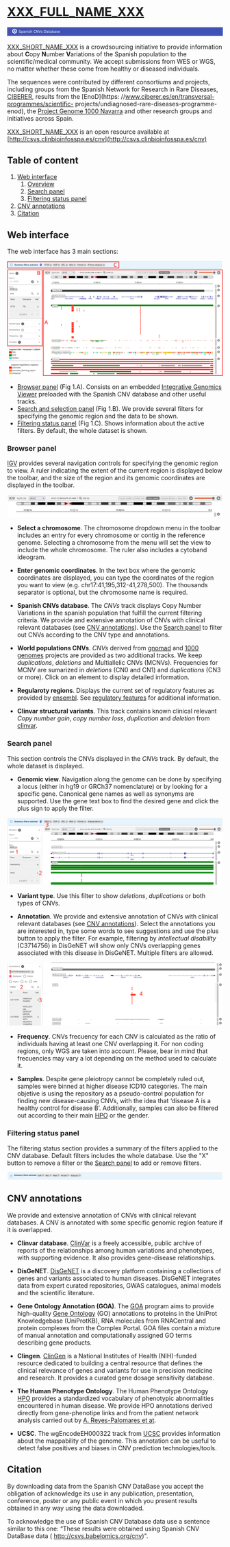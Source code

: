 # [XXX_FULL_NAME_XXX](xxx)
![alt logo][logo]


[XXX_SHORT_NAME_XXX](xxx) is a crowdsourcing initiative to provide information about **C**opy **N**umber **V**ariations of the Spanish population to the scientific/medical community. We accept submissions from WES or WGS, no matter whether these come from healthy or diseased individuals.

The sequences were contributed by different consortiums and projects, including groups from the Spanish Network for Research in Rare Diseases, [CIBERER](https://www.ciberer.es/), results from the [EnoD](https: //www.ciberer.es/en/transversal-programmes/scientific- projects/undiagnosed-rare-diseases-programme-enod), the [Project Genome 1000 Navarra](https://www.nagen1000navarra.es/en) and other research groups and initiatives across Spain. 

[XXX_SHORT_NAME_XXX](xxx) is an open resource available at [http://csvs.clinbioinfosspa.es/cnv](http://csvs.clinbioinfosspa.es/cnv)


## <a name="TOC">Table of content</a>
 1. [Web interface](#interface)
    1. [Overview](#interface_overview)
    1. [Search panel](#interface_search)
    1. [Filtering status panel](#interface_filter)
 1. [CNV annotations](#annotations)
 1. [Citation](#citation)


## <a name="interface">Web interface</a>
The web interface has 3 main sections:

![alt web interface][fig1]

* [Browser panel](#browser_panel) (Fig 1.A). Consists on an embedded [Integrative Genomics Viewer](https://igv.org/) preloaded with the Spanish CNV database and other useful tracks.
* [Search and selection panel](#search_panel) (Fig 1.B). We provide several filters for specifying the genomic region and the data to be shown.
* [Filtering status panel](#filtering_panel) (Fig 1.C). Shows information about the active filters. By default, the whole dataset is shown.




### <a name="browser_panel">Browser panel</a>
[IGV](https://igv.org/) provides several navigation controls for specifying the genomic region to view. A ruler indicating the extent of the current region is displayed below the toolbar, and the size of the region and its genomic coordinates are displayed in the toolbar.

![alt igv toolbar][igvToolbar]

* **Select a chromosome**. The chromosome dropdown menu in the toolbar includes an entry for every chromosome or contig in the reference genome. Selecting a chromosome from the menu will set the view to include the whole chromosome. The ruler also includes a cytoband ideogram.

* **Enter genomic coordinates**. In the text box where the genomic coordinates are displayed, you can type the coordinates of the region you want to view (e.g. chr17:41,195,312-41,278,500). The thousands separator is optional, but the chromosome name is required.

* **Spanish CNVs database**. The _CNVs_ track displays Copy Number Variations in the spanish population that fulfill the current filtering criteria. We provide and extensive annotation of CNVs with clinical relevant databases (see [CNV annotations](#annotations)). Use the [Search panel](#interface_search) to filter out CNVs according to the CNV type and annotations.

* **World populations CNVs**. _CNVs_ derived from [gnomad](https://gnomad.broadinstitute.org/) and [1000 genomes](https://www.internationalgenome.org/) projects are provided as two additional tracks. We keep _duplications_, _deletions_ and Multiallelic CNVs (MCNVs). Frequencies for MCNV are sumarized in _deletions_ (CN0 and CN1) and _duplications_ (CN3 or more). Click on an element to display detailed information.

* **Regularoty regions**. Displays the current set of regulatory features as provided by [ensembl](http://www.ensembl.org/index.html). See [regulatory features](https://www.ensembl.org/info/genome/funcgen/regulatory_features.html) for additional information.

* **Clinvar structural variants**. This track contains known clinical relevant _Copy number gain_, _copy number loss_, _duplication_ and _deletion_ from [clinvar](https://www.ncbi.nlm.nih.gov/clinvar/). 



### <a name="search_panel">Search panel</a>
This section controls the CNVs displayed in the _CNVs_ track. By default, the whole dataset is displayed.

* **Genomic view**. Navigation along the genome can be done by specifying a locus (either in hg19 or GRCh37 nomenclature) or by looking for a specific gene. Canonical gene names as well as synonyms are supported. Use the gene text box to find the desired gene and click the plus sign to apply the filter.

![alt search region][searchRegion]

* **Variant type**. Use this filter to show _deletions_, _duplications_ or both types of CNVs.

* **Annotation**. We provide and extensive annotation of CNVs with clinical relevant databases (see [CNV annotations](#annotations)). Select the annotations you are interested in, type some words to see suggestions and use the plus button to apply the filter. For example, filtering by _intellectual disability_ (C3714756) in DisGeNET will show only CNVs overlapping genes associated with this disease in DisGeNET. Multiple filters are allowed.

![alt annotation][annotation]

* **Frequency**. CNVs frecuency for each CNV is calculated as the ratio of individuals having at least one CNV overlapping it. For non coding regions, only WGS are taken into account. Please, bear in mind that frecuencies may vary a lot depending on the method used to calculate it. 

* **Samples**. Despite gene pleiotropy cannot be completely ruled out, samples were binned at higher disease ICD10 categories. The main objetive is using the repository as a pseudo-control population for finding new disease-causing CNVs, with the idea that ‘disease A is a healthy control for disease B’. Additionally, samples can also be filtered out according to their main [HPO](https://hpo.jax.org/app/) or the gender. 

### <a name="filtering_panel">Filtering status panel</a>
The filtering status section provides a summary of the filters applied to the CNV database. Default filters includes the whole database. Use the "X" button to remove a filter or the [Search panel](#interface_search) to add or remove filters.

![alt filtering panel][filtering]


## <a name="annotations">CNV annotations</a>
We provide and extensive annotation of CNVs with clinical relevant databases. A CNV is annotated with some specific genomic region feature if it is overlapped. 

* **Clinvar database**. [ClinVar](https://www.ncbi.nlm.nih.gov/clinvar/) is a freely accessible, public archive of reports of the relationships among human variations and phenotypes, with supporting evidence. It also provides gene-disease relationships.

* **DisGeNET**. [DisGeNET](https://www.disgenet.org/) is a discovery platform containing a collections of genes and variants associated to human diseases. DisGeNET integrates data from expert curated repositories, GWAS catalogues, animal models and the scientific literature.

* **Gene Ontology Annotation (GOA)**. The [GOA](https://www.ebi.ac.uk/GOA/index) program aims to provide high-quality [Gene Ontology](http://geneontology.org/) (GO) annotations to proteins in the UniProt Knowledgebase (UniProtKB), RNA molecules from RNACentral and protein complexes from the Complex Portal.  GOA files contain a mixture of manual annotation and computationally assigned GO terms describing gene products.

* **Clingen**. [ClinGen](https://www.clinicalgenome.org/) is a National Institutes of Health (NIH)-funded resource dedicated to building a central resource that defines the clinical relevance of genes and variants for use in precision medicine and research. It provides a curated gene dosage sensitivity database.

* **The Human Phenotype Ontology**. The Human Phenotype Ontology [HPO](https://hpo.jax.org/app/) provides a standardized vocabulary of phenotypic abnormalities encountered in human disease. We provide HPO annotations derived directly from gene-phenotipe links and from the patient network analysis carried out by [A. Reyes-Palomares et at](https://doi.org/10.1186/s12864-016-2569-6).

* **UCSC**. The wgEncodeEH000322 track from [UCSC](hgdownload.soe.ucsc.edu) provides information about the mappability of the genome. This annotation can be useful to detect false positives and biases in CNV prediction technologies/tools.


## <a name="citation">Citation</a>
By downloading data from the Spanish CNV DataBase you accept the obligation of acknowledge its use in any publication, presentation, conference, poster or any public event in which you present results obtained in any way using the data downloaded.

To acknowledge the use of Spanish CNV Database data use a sentence similar to this one: “These results were obtained using Spanish CNV DataBase data ( http://csvs.babelomics.org/cnv)".

<!-- and in any publication you must cite the reference:-->






[fig1]: img/fig1.svg "Web interface"
[logo]: img/logo.svg "logo"
[searchRegion]: img/searchRegion.svg "search region"
[igvToolbar]: img/igv_toolbar.svg "igv toolbar"
[annotation]: img/annotation.svg "annotation"
[filtering]: img/filteringSection.svg "filtering panel"












